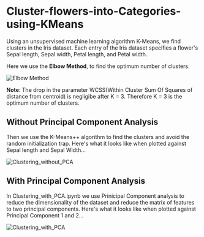 # Cluster-flowers-into-Categories-using-KMeans
Using an unsupervised machine learning algorithm K-Means, we find clusters in the Iris dataset. Each entry of the Iris dataset specifies a flower's Sepal length, 
Sepal width, Petal length, and Petal width.

Here we use the **Elbow Method**, to find the optimum number of clusters.

![Elbow Method](https://user-images.githubusercontent.com/66300295/120334537-55b7cf00-c30e-11eb-98e5-af3ac2aa4a8c.png)

**Note**: The drop in the parameter WCSS(Within Cluster Sum Of Squares of distance from centroid) is negligibe after K = 3. Therefore K = 3 is the optimum number of clusters.

## Without Principal Component Analysis

Then we use the K-Means++ algorithm to find the clusters and avoid the random initialization trap.
Here's what it looks like when plotted against Sepal length and Sepal Width...

![Clustering_without_PCA](https://user-images.githubusercontent.com/66300295/120438701-53518580-c39f-11eb-9473-4cd80110d3bf.png)

## With Principal Component Analysis

In Clustering_with_PCA.ipynb we use Prinicipal Component analysis to reduce the dimensionality of the dataset and reduce the matrix of features to two principal components.
Here's what it looks like when plotted against Principal Component 1 and 2...

![Clustering_with_PCA](https://user-images.githubusercontent.com/66300295/120334632-6a946280-c30e-11eb-8fb4-299c6e68c915.png)

